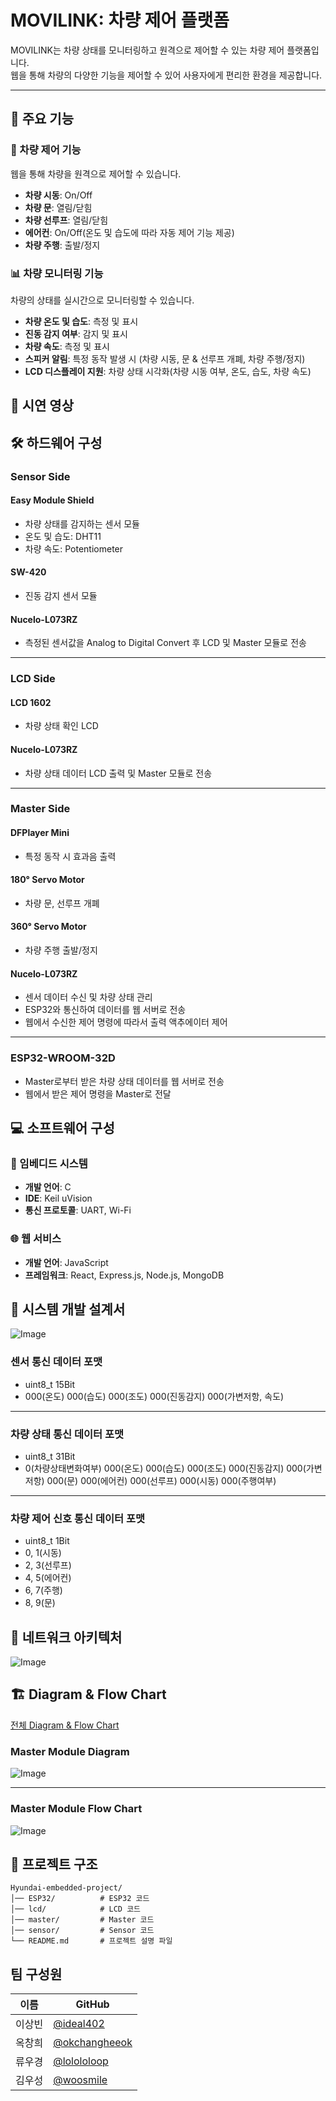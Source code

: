 # MOVILINK: 차량 제어 플랫폼

MOVILINK는 차량 상태를 모니터링하고 원격으로 제어할 수 있는 차량 제어 플랫폼입니다.  
웹을 통해 차량의 다양한 기능을 제어할 수 있어 사용자에게 편리한 환경을 제공합니다.

---

## 📌 주요 기능

### 🚗 차량 제어 기능
웹을 통해 차량을 원격으로 제어할 수 있습니다.
- **차량 시동**: On/Off
- **차량 문**: 열림/닫힘
- **차량 선루프**: 열림/닫힘
- **에어컨**: On/Off(온도 및 습도에 따라 자동 제어 기능 제공)
- **차량 주행**: 출발/정지

### 📊 차량 모니터링 기능
차량의 상태를 실시간으로 모니터링할 수 있습니다.
- **차량 온도 및 습도**: 측정 및 표시
- **진동 감지 여부**: 감지 및 표시
- **차량 속도**: 측정 및 표시
- **스피커 알림**: 특정 동작 발생 시 (차량 시동, 문 & 선루프 개폐, 차량 주행/정지)
- **LCD 디스플레이 지원**: 차량 상태 시각화(차량 시동 여부, 온도, 습도, 차량 속도)

## 🎥 시연 영상

## 🛠 하드웨어 구성

### Sensor Side
#### Easy Module Shield
- 차량 상태를 감지하는 센서 모듈
- 온도 및 습도: DHT11
- 차량 속도: Potentiometer
#### SW-420
- 진동 감지 센서 모듈
#### Nucelo-L073RZ
- 측정된 센서값을 Analog to Digital Convert 후 LCD 및 Master 모듈로 전송

---

### LCD Side
#### LCD 1602
- 차량 상태 확인 LCD
#### Nucelo-L073RZ
- 차량 상태 데이터 LCD 출력 및 Master 모듈로 전송

---

### Master Side
#### DFPlayer Mini
- 특정 동작 시 효과음 출력
#### 180° Servo Motor
- 차량 문, 선루프 개폐
#### 360° Servo Motor
- 차량 주행 출발/정지
#### Nucelo-L073RZ
- 센서 데이터 수신 및 차량 상태 관리
- ESP32와 통신하여 데이터를 웹 서버로 전송
- 웹에서 수신한 제어 명령에 따라서 출력 액추에이터 제어

---

### ESP32-WROOM-32D
- Master로부터 받은 차량 상태 데이터를 웹 서버로 전송
- 웹에서 받은 제어 명령을 Master로 전달

## 💻 소프트웨어 구성

### 🔧 임베디드 시스템
- **개발 언어**: C
- **IDE**: Keil uVision
- **통신 프로토콜**: UART, Wi-Fi
  
### 🌐 웹 서비스
- **개발 언어**: JavaScript
- **프레임워크**: React, Express.js, Node.js, MongoDB

## 📝 시스템 개발 설계서
![Image](https://github.com/user-attachments/assets/a50ad8e5-da95-4a9d-a6ee-40d2b3c59a7a)

### 센서 통신 데이터 포맷
- uint8_t 15Bit
- 000(온도) 000(습도) 000(조도) 000(진동감지) 000(가변저항, 속도)

---

### 차량 상태 통신 데이터 포맷
- uint8_t 31Bit
- 0(차량상태변화여부) 000(온도) 000(습도) 000(조도) 000(진동감지) 000(가변저항) 000(문) 000(에어컨) 000(선루프) 000(시동) 000(주행여부)

---

### 차량 제어 신호 통신 데이터 포맷
- uint8_t 1Bit
- 0, 1(시동)
- 2, 3(선루프)
- 4, 5(에어컨)
- 6, 7(주행)
- 8, 9(문)

## 📝 네트워크 아키텍처
![Image](https://github.com/user-attachments/assets/1a1a244f-a467-43a7-a0d5-9f7df69b34e7)

## 🏗️ Diagram & Flow Chart
[전체 Diagram & Flow Chart](https://drive.google.com/file/d/1Jk9-tknyK9WS17EQ_y63NOpmKbOjyJ9z/view?usp=sharing)

### Master Module Diagram
![Image](https://github.com/user-attachments/assets/309f9c15-96fc-469d-b278-12c671c6e387)

---

### Master Module Flow Chart
![Image](https://github.com/user-attachments/assets/d94fef61-37fb-48cc-89ea-5dd366291ff3)

## 📌 프로젝트 구조
```
Hyundai-embedded-project/
│── ESP32/          # ESP32 코드
│── lcd/            # LCD 코드
│── master/         # Master 코드
│── sensor/         # Sensor 코드
└── README.md       # 프로젝트 설명 파일
```

## 팀 구성원

| 이름 | GitHub |
|------|--------|
| 이상빈 | [@ideal402](https://github.com/ideal402) |
| 옥창희 | [@okchangheeok](https://github.com/okchangheeok) |
| 류우경 | [@lolololoop](https://github.com/lolololoop) |
| 김우성 | [@woosmile](https://github.com/woosmile) |
